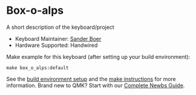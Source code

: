 # Box-o-alps


A short description of the keyboard/project

* Keyboard Maintainer: [Sander Boer](https://github.com/sanderboer)
* Hardware Supported: Handwired

Make example for this keyboard (after setting up your build environment):

    make box_o_alps:default

See the [build environment setup](https://docs.qmk.fm/#/getting_started_build_tools) and the [make instructions](https://docs.qmk.fm/#/getting_started_make_guide) for more information. Brand new to QMK? Start with our [Complete Newbs Guide](https://docs.qmk.fm/#/newbs).
